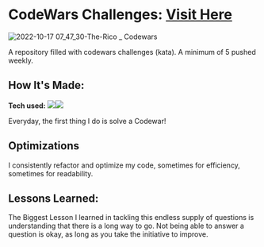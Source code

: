 # CodeWars Challenges: <a target="_blank" href="https://www.codewars.com/users/The-Rico" >Visit Here</a> 

![2022-10-17 07_47_30-The-Rico _ Codewars](https://user-images.githubusercontent.com/97664519/196062120-b0af803c-f821-4839-a3a3-2ea66863907b.png)


A repository filled with codewars challenges (kata). A minimum of 5 pushed weekly.

## How It's Made:

**Tech used:** <img src="https://img.shields.io/static/v1?label=|&message=JAVASCRIPT&color=3c7f5d&style=plastic&logo=javascript"/><img src="https://img.shields.io/static/v1?label=|&message=C#&color=3c7f5d&style=plastic&logo=csharp"/>

Everyday, the first thing I do is solve a Codewar! 

## Optimizations

I consistently refactor and optimize my code, sometimes for efficiency, sometimes for readability. 

## Lessons Learned:

The Biggest Lesson I learned in tackling this endless supply of questions is understanding that there is a long way to go. Not being able to answer a question is okay, as long as you take the initiative to improve.
